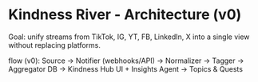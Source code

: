 # Kindness River - Architecture (v0)
Goal: unify streams from TikTok, IG, YT, FB, LinkedIn, X into a single view without replacing platforms.

flow (v0):
Source → Notifier (webhooks/API) → Normalizer → Tagger → Aggregator DB
→ Kindness Hub UI + Insights Agent → Topics & Quests
